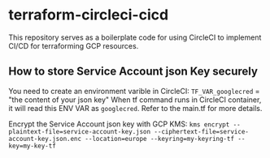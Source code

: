 # terraform-circleci-cicd
This repository serves as a boilerplate code for using CircleCI to implement CI/CD for terraforming GCP resources.


## How to store Service Account json Key securely
You need to create an environment varible in CircleCI:
`TF_VAR_googlecred` = "the content of your json key"
When tf command runs in CircleCI container, it will read this ENV VAR as `googlecred`.
Refer to the main.tf for more details.


Encrypt the Service Account json key with GCP KMS:
```kms encrypt --plaintext-file=service-account-key.json --ciphertext-file=service-account-key.json.enc --location=europe --keyring=my-keyring-tf --key=my-key-tf```